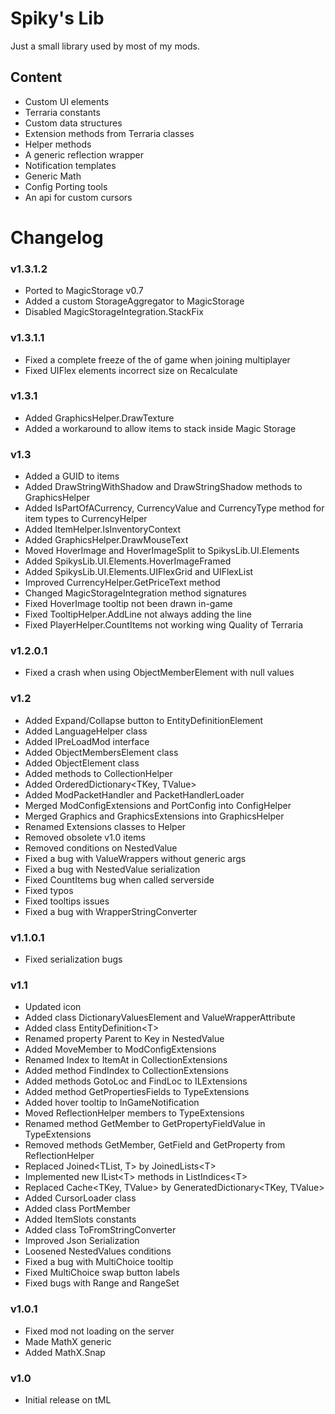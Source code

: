# Spiky's Lib
Just a small library used by most of my mods.

## Content
- Custom UI elements
- Terraria constants
- Custom data structures
- Extension methods from Terraria classes
- Helper methods
- A generic reflection wrapper
- Notification templates
- Generic Math
- Config Porting tools
- An api for custom cursors

# Changelog

### v1.3.1.2
- Ported to MagicStorage v0.7
- Added a custom StorageAggregator to MagicStorage
- Disabled MagicStorageIntegration.StackFix

### v1.3.1.1
- Fixed a complete freeze of the of game when joining multiplayer
- Fixed UIFlex elements incorrect size on Recalculate

### v1.3.1
- Added GraphicsHelper.DrawTexture
- Added a workaround to allow items to stack inside Magic Storage

### v1.3
- Added a GUID to items
- Added DrawStringWithShadow and DrawStringShadow methods to GraphicsHelper
- Added IsPartOfACurrency, CurrencyValue and CurrencyType method for item types to CurrencyHelper
- Added ItemHelper.IsInventoryContext
- Added GraphicsHelper.DrawMouseText
- Moved HoverImage and HoverImageSplit to SpikysLib.UI.Elements
- Added SpikysLib.UI.Elements.HoverImageFramed
- Added SpikysLib.UI.Elements.UIFlexGrid and UIFlexList
- Improved CurrencyHelper.GetPriceText method
- Changed MagicStorageIntegration method signatures
- Fixed HoverImage tooltip not been drawn in-game
- Fixed TooltipHelper.AddLine not always adding the line
- Fixed PlayerHelper.CountItems not working wing Quality of Terraria

### v1.2.0.1
- Fixed a crash when using ObjectMemberElement with null values

### v1.2
- Added Expand/Collapse button to EntityDefinitionElement
- Added LanguageHelper class
- Added IPreLoadMod interface
- Added ObjectMembersElement class
- Added ObjectElement class
- Added methods to CollectionHelper
- Added OrderedDictionary\<TKey, TValue>
- Added ModPacketHandler and PacketHandlerLoader
- Merged ModConfigExtensions and PortConfig into ConfigHelper
- Merged Graphics and GraphicsExtensions into GraphicsHelper
- Renamed Extensions classes to Helper
- Removed obsolete v1.0 items
- Removed conditions on NestedValue
- Fixed a bug with ValueWrappers without generic args
- Fixed a bug with NestedValue serialization
- Fixed CountItems bug when called serverside
- Fixed typos
- Fixed tooltips issues
- Fixed a bug with WrapperStringConverter

### v1.1.0.1
- Fixed serialization bugs

### v1.1
- Updated icon
- Added class DictionaryValuesElement and ValueWrapperAttribute
- Added class EntityDefinition\<T>
- Renamed property Parent to Key in NestedValue
- Added MoveMember to ModConfigExtensions
- Renamed Index to ItemAt in CollectionExtensions
- Added method FindIndex to CollectionExtensions
- Added methods GotoLoc and FindLoc to ILExtensions
- Added method GetPropertiesFields to TypeExtensions
- Added hover tooltip to InGameNotification
- Moved ReflectionHelper members to TypeExtensions
- Renamed method GetMember to GetPropertyFieldValue in TypeExtensions
- Removed methods GetMember, GetField and GetProperty from ReflectionHelper
- Replaced Joined\<TList, T> by JoinedLists\<T>
- Implemented new IList\<T> methods in ListIndices\<T>
- Replaced Cache\<TKey, TValue> by GeneratedDictionary\<TKey, TValue>
- Added CursorLoader class
- Added class PortMember
- Added ItemSlots constants
- Added class ToFromStringConverter
- Improved Json Serialization
- Loosened NestedValues conditions
- Fixed a bug with MultiChoice tooltip
- Fixed MultiChoice swap button labels
- Fixed bugs with Range and RangeSet

### v1.0.1
- Fixed mod not loading on the server
- Made MathX generic
- Added MathX.Snap

### v1.0
- Initial release on tML